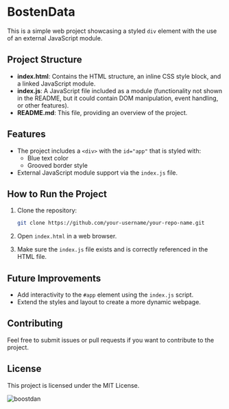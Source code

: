 # BostenData

This is a simple web project showcasing a styled `div` element with the use of an external JavaScript module.

## Project Structure

- **index.html**: Contains the HTML structure, an inline CSS style block, and a linked JavaScript module.
- **index.js**: A JavaScript file included as a module (functionality not shown in the README, but it could contain DOM manipulation, event handling, or other features).
- **README.md**: This file, providing an overview of the project.

## Features

- The project includes a `<div>` with the `id="app"` that is styled with:
  - Blue text color
  - Grooved border style
- External JavaScript module support via the `index.js` file.

## How to Run the Project

1. Clone the repository:
    ```bash
    git clone https://github.com/your-username/your-repo-name.git
    ```

2. Open `index.html` in a web browser.

3. Make sure the `index.js` file exists and is correctly referenced in the HTML file.

## Future Improvements

- Add interactivity to the `#app` element using the `index.js` script.
- Extend the styles and layout to create a more dynamic webpage.

## Contributing

Feel free to submit issues or pull requests if you want to contribute to the project.

## License

This project is licensed under the MIT License.

![boostdan](https://github.com/user-attachments/assets/01a87ef9-509b-4a3b-98ff-6fe4271dd302)

